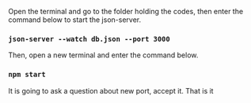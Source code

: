 Open the terminal and go to the folder holding the codes, then enter the command below to start the json-server.
### `json-server --watch db.json --port 3000`

Then, open a new terminal and enter the command below.
### `npm start`

It is going to ask a question about new port, accept it. That is it
